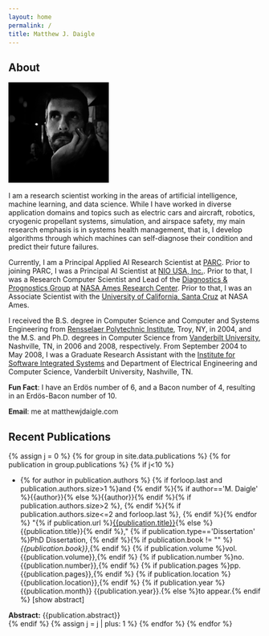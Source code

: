 ```yaml
---
layout: home
permalink: /
title: Matthew J. Daigle
---
```


## About

<img id="profile" width="200" src="/images/profile.jpeg">

I am a research scientist working in the areas of artificial intelligence, machine learning,
and data science. While I have worked in diverse application domains and topics such as electric cars and aircraft, robotics, cryogenic propellant systems, simulation, and airspace safety, my main research emphasis is in systems health management, that is, I develop algorithms through which machines can self-diagnose their condition and predict their future failures.

Currently, I am a Principal Applied AI Research Scientist at [PARC](https://www.parc.com/). Prior to joining PARC, I was a Principal AI Scientist at [NIO USA, Inc.](https://www.nio.io). Prior to that, I was a Research Computer Scientist and Lead of the [Diagnostics &amp; Prognostics Group](http://prognostics.nasa.gov) at [NASA Ames Research Center](http://www.nasa.gov/centers/ames/home/index.html). Prior to that, I was an Associate
Scientist with the [University of California, Santa Cruz](http://ucsc.edu) at NASA Ames.

I received the B.S. degree in Computer Science and Computer and Systems Engineering from [Rensselaer Polytechnic Institute](http://rpi.edu), Troy, NY, in 2004, and the M.S. and Ph.D. degrees in Computer Science from [Vanderbilt University](http://vanderbilt.edu), Nashville, TN, in 2006 and 2008, respectively. From September 2004 to May 2008, I was a Graduate Research Assistant with the [Institute for Software Integrated Systems](http://www.isis.vanderbilt.edu/) and Department of Electrical Engineering and Computer Science, Vanderbilt University, Nashville, TN.

**Fun Fact**: I have an Erd&ouml;s number of 6, and a Bacon number of 4, resulting in an Erd&ouml;s-Bacon number of 10.

**Email**: me at matthewjdaigle.com

## Recent Publications
{% assign j = 0 %}
{% for group in site.data.publications %}
{% for publication in group.publications %}
{% if j<10 %}
- {% for author in publication.authors %}
{% if forloop.last and publication.authors.size>1 %}and {% endif %}{% if author=='M. Daigle' %}<span class="name">{{author}}</span>{% else %}{{author}}{% endif %}{% if publication.authors.size>2 %}, {% endif %}{% if publication.authors.size<=2 and forloop.last %}, {% endif %}{% endfor %}
"{% if publication.url %}<a href="{{publication.url}}">{{publication.title}}</a>{% else %}{{publication.title}}{% endif %}," {% if publication.type=='Dissertation' %}PhD Dissertation, {% endif %}{% if publication.book != "" %}*{{publication.book}}*,{% endif %} {% if publication.volume %}vol. {{publication.volume}},{% endif %} {% if publication.number %}no. {{publication.number}},{% endif %} {% if publication.pages %}pp. {{publication.pages}},{% endif %} {% if publication.location %}{{publication.location}},{% endif %} {% if publication.year %}{{publication.month}} {{publication.year}}.{% else %}to appear.{% endif %} [<span class="absButton" id="{{publication.id}}-AbstractButton" onclick="handleAbstract('{{publication.id}}-Abstract');" onmouseover="absLight('{{publication.id}}-AbstractButton');" onmouseout="unabsLight('{{publication.id}}-AbstractButton');">show abstract</span>]
<div class="abstract" id="{{publication.id}}-Abstract"> <b>Abstract:</b> {{publication.abstract}} </div>
{% endif %}
{% assign j = j | plus: 1 %}
{% endfor %}
{% endfor %}
